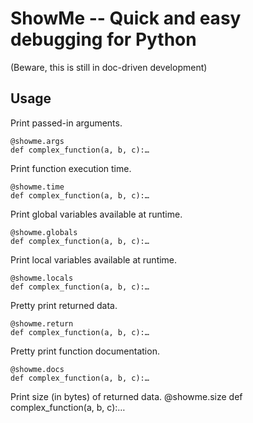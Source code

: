 ShowMe -- Quick and easy debugging for Python
=============================================

(Beware, this is still in doc-driven development)

Usage
-----

Print passed-in arguments.

	@showme.args
	def complex_function(a, b, c):…

	
Print function execution time.

	@showme.time
	def complex_function(a, b, c):…


Print global variables available at runtime.
	
	@showme.globals
	def complex_function(a, b, c):…


Print local variables available at runtime.
	
	@showme.locals
	def complex_function(a, b, c):…


Pretty print returned data.
	
	@showme.return
	def complex_function(a, b, c):…


Pretty print function documentation.
	
	@showme.docs
	def complex_function(a, b, c):…
	

Print size (in bytes) of returned data.
	@showme.size
	def complex_function(a, b, c):…
